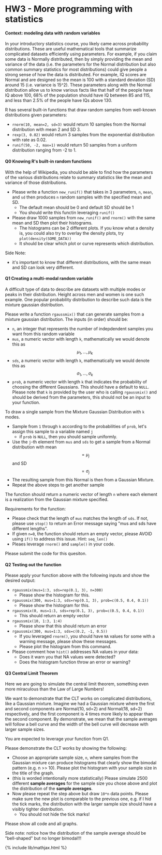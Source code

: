 # HW3 - More programming with statistics

#### Context: modeling data with random variables
In your introductory statistics course, you likely came across probability distributions.
These are useful mathematical tools that summarize complicated datasets efficiently using
parameters. For example, if you claim some data is Normally distributed, then by simply
providing the mean and variance of the data (i.e. the parameters for the Normal distribution
but also common summary statistics for most distributions) could give people a strong sense of how the
data is distributed. For example, IQ scores are Normal and are designed so the mean is 100
with a standard deviation (SD) around 15 (i.e. variance is 15^2). These parameters along with the
Normal distribution allow us to know various facts like that half of the people have IQ above 100,
68% of the population should have IQ between 85 and 115, and less than 2.5% of the people have IQs above 130.

R has several built-in functions that draw random samples from well-known distributions given
parameters:
- `rnorm(10, mean=2, sd=3)` would return 10 samples from the Normal distribution with mean 2 and SD 3.
- `rexp(3, 0.02)` would return 3 samples from the exponential distribution with rate as 0.02.
- `runif(50, -2, max=1)` would return 50 samples from a uniform distribution ranging from -2 to 1.

#### Q0 Knowing R's built-in random functions
With the help of Wikipedia, you should be able to find how the parameters of the various distributions
relate to summary statistics like the mean and variance of those distributions.

- Please write a function `new_runif()` that takes in 3 parameters, `n`, `mean`, and `sd` then produces
  `n` random samples with the specified mean and SD.
  - The default mean should be 0 and default SD should be 1
  - You should write this functin leveraging `runif()`
- Please draw 1000 samples from `new_runif()` and `rnorm()` with the same mean and SD then plot their histograms.
  - The histograms can be 2 different plots. If you know what a density is, you could also try to overlay the
    density plots, try `plot(density(SOME_DATA))`
  - It should be clear which plot or curve represents which distribution.

Side Note:
- it's important to know that different distributions, with the same mean and SD can look very different.

#### Q1 Creating a multi-modal random variable
A difficult type of data to describe are datasets with multiple modes or peaks in their distribution.
Height across men and women is one such example. One popular probability distribution to describe
such data is the mixture gaussian distribution. 

Please write a function `rgaussmix()` that can generate samples from a mixture gaussian distribution.
The inputs (in order) should be:
- `n`, an integer that represents the number of indepdendent samples you want from this random variable
- `mus`, a numeric vector with length `k`, mathematically we would denote this as $$\mu_1, \dots, \mu_k$$
- `sds`, a numeric vector with length `k`, mathematically we would denote this as $$\sigma_1, \dots, \sigma_k$$
- `prob`, a numeric vector with length `k` that indicates the probability of choosing the different Gaussians. This should have a default to `NULL`.
Please note that `k` is provided by the user who is calling `rgaussmix()` and should be derived from the
parameters, this should not be an input to your function.

To draw a single sample from the Mixture Gaussian Distribution with `k` modes.
- Sample from `1` through `k` according to the probabilities of `prob`, let's assign this sample to a variable named `j`
  - if `prob` is `NULL`, then you should sample uniformly.
- Use the `j`-th element from `mus` and `sds` to get a sample from a Normal distribution with mean$$=\mu_j$$ and SD$$=\sigma_j$$
- The resulting sample from this Normal is then from a Gaussian Mixture.
- Repeat the above steps to get another sample

The function should return a numeric vector of length `n` where each element is a realization from the Gaussian mixture specified.

Requirements for the function:
- Please check that the length of `mus` matches the length of `sds`. If not, please use `stop()`
    to return an Error message saying "mus and sds have different lengths".
- If given `n=0`, the function should return an empty vector, please AVOID using `if()` to address this issue. Hint: `seq_len()`
- Pleaes leverage `rnorm()` and `sample()` in your code.

Please submit the code for this quesiton.

#### Q2 Testing out the function
Please apply your function above with the following inputs and show the desired output:
- `rgaussmix(mus=1:3, sds=rep(0.1, 3), n=300)`
  - Please show the histogram for this.
- `rgaussmix(300, mus=1:3, sds=rep(0.1, 3), prob=c(0.5, 0.4, 0.1))`
  - Please show the histogram for this.
- `rgaussmix(0, mus=1:3, sds=rep(0.1, 3), prob=c(0.5, 0.4, 0.1))`
  - This should return an empty vector
- `rgaussmix(10, 1:3, 1:4)`
  - Please show that this should return an error
- `rgaussmix(300, mus=1:3, sds=c(0.2, -1, 0.5))`
  - If you leveraged `rnorm()`, you should have `NA` values for some with a warning message, please show these messages.
  - Please plot the histogram from this command.
- Please comment how `hist()` addresses NA values in your data:
  - Does it warn you that NA values were detected?
  - Does the histogram function throw an error or warning?


#### Q3 Central Limit Theorem
Here we are going to simulate the central limit theorem, something even more miraculous than the Law of Large Numbers!

We want to demonstrate that the CLT works on complicated distributions, like a Gaussian mixture. Imagine we had a Gaussian mixture where the first and second components are Normal(10, sd=2) and Normal(18, sd=2) respectively, and the first component is 4 times more likely to appear than the second component.
By demonstrate, we mean that the sample averages will follow a bell curve and the width of the bell curve will decrease with larger sample sizes.

You are expected to leverage your function from Q1.

Please demonstrate the CLT works by showing the following:
- Choose an appropriate sample size, `n`, where samples from the Gaussian mixture can produce histograms that clearly show the bimodal pattern (e.g. n >> 10). Please plot the histogram with your sample size in the title of the graph.
- (this is worded intentionally more statistically) Please simulate 2500 different **sample averages** for the sample size you chose above and plot the distribution of the **sample averages**.
- Now please repeat the step above but draw `10*n` data points. Please make sure the new plot is comparable to the previous one, e.g. if I hid the tick marks, the distribution with the larger sample size should have a visibly tighter distribution.
  - You should not hide the tick marks!

Please show all code and all graphs.

Side note: notice how the distribution of the sample average should be "bell-shaped" but no longer bimodal!!!


{% include lib/mathjax.html %}

